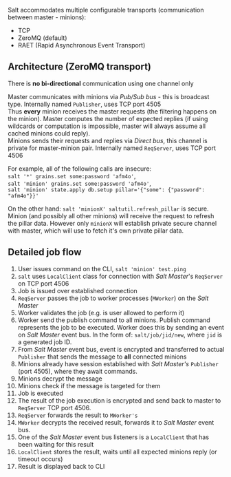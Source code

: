 Salt accommodates multiple configurable transports (communication between master - minions):
 - TCP
 - ZeroMQ (default)
 - RAET (Rapid Asynchronous Event Transport)

## Architecture (ZeroMQ transport)
There is **no bi-directional** communication using one channel only
  
Master communicates with minions via _Pub/Sub bus_ - this is broadcast type. Internally named `Publisher`, uses TCP port 4505   
Thus **every** minion receives the master requests (the filtering happens on the minion).
Master computes the number of expected replies (if using wildcards or computation is impossible, master will always assume all cached minions could reply).  
Minions sends their requests and replies via _Direct bus_, this channel is private for master-minion pair. Internally named `ReqServer`, uses TCP port 4506 

For example, all of the following calls are insecure:  
`salt '*' grains.set some:password 'afm4o'`,  
`salt 'minion' grains.set some:password 'afm4o'`,  
`salt 'minion' state.apply db.setup pillar='{"some": {"password": "afm4o"}}'`  

On the other hand:
`salt 'minionX' saltutil.refresh_pillar` is secure.  
Minion (and possibly all other minions) will receive the request to
refresh the pillar data. However only `minionX` will establish private secure channel with master, which will use to fetch it's own private pillar data.

## Detailed job flow
 1. User issues command on the CLI, `salt 'minion' test.ping`
 2. `salt` uses `LocalClient` class for connection with _Salt Master_'s `ReqServer` on TCP port 4506
 3. Job is issued over established connection
 4. `ReqServer` passes the job to worker processes (`MWorker`) on the _Salt Master_
 5. Worker validates the job (e.g. is user allowed to perform it)
 6. Worker send the publish command to all minions. Publish command represents the job to be executed. 
 Worker does this by sending an event on _Salt Master_ event bus. In the form of: `salt/job/jid/new`, where `jid` is a generated job ID.
 7. From _Salt Master_ event bus, event is encrypted and transferred to actual `Publisher` that sends the message to
 **all** connected minions
 8. Minions already have session established with _Salt Master's_ `Publisher` (port 4505), where they await commands.
 9. Minions decrypt the message
 10. Minions check if the message is targeted for them
 11. Job is executed
 12. The result of the job execution is encrypted and send back to master to `ReqServer` TCP port 4506.
 13. `ReqServer` forwards the result to `MWorker's`
 14. `MWorker` decrypts the received result, forwards it to _Salt Master_ event bus.
 15. One of the _Salt Master_ event bus listeners is a `LocalClient` that has been waiting for this result
 16. `LocalClient` stores the result, waits until all expected minions reply (or timeout occurs)
 17. Result is displayed back to CLI
 